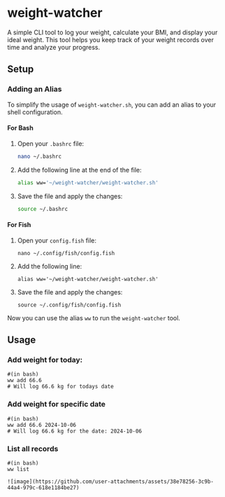 
# weight-watcher

A simple CLI tool to log your weight, calculate your BMI, and display your ideal weight. This tool helps you keep track of your weight records over time and analyze your progress.

## Setup

### Adding an Alias

To simplify the usage of `weight-watcher.sh`, you can add an alias to your shell configuration.

#### For Bash

1. Open your `.bashrc` file:
    ```bash
    nano ~/.bashrc
    ```

2. Add the following line at the end of the file:
    ```bash
    alias ww='~/weight-watcher/weight-watcher.sh'
    ```

3. Save the file and apply the changes:
    ```bash
    source ~/.bashrc
    ```

#### For Fish

1. Open your `config.fish` file:
    ```fish
    nano ~/.config/fish/config.fish
    ```

2. Add the following line:
    ```fish
    alias ww='~/weight-watcher/weight-watcher.sh'
    ```

3. Save the file and apply the changes:
    ```fish
    source ~/.config/fish/config.fish
    ```

Now you can use the alias `ww` to run the `weight-watcher` tool.

## Usage

### Add weight for today:

    #(in bash)
    ww add 66.6
    # Will log 66.6 kg for todays date

### Add weight for specific date

    #(in bash)
    ww add 66.6 2024-10-06
    # Will log 66.6 kg for the date: 2024-10-06

### List all records

    #(in bash)
    ww list

    ![image](https://github.com/user-attachments/assets/38e78256-3c9b-44a4-979c-618e1184be27)

